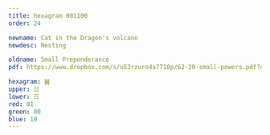 ```yaml
---
title: hexagram 001100
order: 24

newname: Cat in the Dragon's volcano
newdesc: Nesting

oldname: Small Preponderance
pdf: https://www.dropbox.com/s/u53rzuro4a7718p/62-20-small-powers.pdf?dl=0

hexagram: ䷽
upper: ☳
lower: ☶
red: 01
green: 00
blue: 10
---
```

